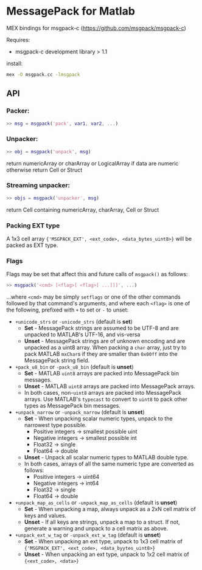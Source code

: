 # MessagePack for Matlab 

MEX bindings for msgpack-c (https://github.com/msgpack/msgpack-c)

Requires:
* msgpack-c development library > 1.1

install: 

```bash
mex -O msgpack.cc -lmsgpack
```

## API

### Packer:

```matlab
>> msg = msgpack('pack', var1, var2, ...)
```

### Unpacker:

```matlab
>> obj = msgpack('unpack', msg) 
```

return numericArray or charArray or LogicalArray if data are numeric otherwise return Cell or Struct
  
### Streaming unpacker:

```matlab
>> objs = msgpack('unpacker', msg)
```

return Cell containing numericArray, charArray, Cell or Struct

### Packing EXT type
A 1x3 cell array `{'MSGPACK_EXT', <ext_code>, <data_bytes_uint8>}` will be packed as EXT type.

### Flags

Flags may be set that affect this and future calls of `msgpack()` as follows:

```matlab
>> msgpack('<cmd> [<flag>[ <flag>[ ...]]]', ...)
```

...where `<cmd>` may be simply `setflags` or one of the other commands followed
by that command's arguments, and where each `<flag>` is one of the following,
prefixed with `+` to set or `-` to unset:

* `+unicode_strs` or `-unicode_strs` (default is **set**)
  * **Set** - MessagePack strings are assumed to be UTF-8 and are unpacked to MATLAB's UTF-16, 
              and vis-versa
  * **Unset** - MessagePack strings are of unknown encoding and are unpacked as a uint8 array.
                When packing a `char` array, just try to pack MATLAB `mxChar`s if they are 
                smaller than `0x00ff` into the MessagePack string field.
* `+pack_u8_bin` or `-pack_u8_bin` (default is **unset**)
  * **Set** - MATLAB `uint8` arrays are packed into MessagePack bin messages.
  * **Unset** - MATLAB `uint8` arrays are packed into MessagePack arrays.
  * In both cases, non-`uint8` arrays are packed into MessagePack arrays.
    Use MATLAB's `typecast` to convert to `uint8` to pack other types as
    MessagePack bin messages.
* `+unpack_narrow` or `-unpack_narrow` (default is **unset**)
  * **Set** - When unpacking scalar numeric types, unpack to the narrowest type possible.
    * Positive integers -> smallest possible uint
    * Negative integers -> smallest possible int
    * Float32 -> single
    * Float64 -> double
  * **Unset** - Unpack all scalar numeric types to MATLAB double type.
  * In both cases, arrays of all the same numeric type are converted as follows:
    * Positive integers -> uint64
    * Negative integers -> int64
    * Float32 -> single
    * Float64 -> double
* `+unpack_map_as_cells` or `-unpack_map_as_cells` (default is **unset**)
  * **Set** - When unpacking a map, always unpack as a 2xN cell matrix of keys and values.
  * **Unset** - If all keys are strings, unpack a map to a struct. If not, generate a
                warning and unpack to a cell matrix as above.
* `+unpack_ext_w_tag` or `-unpack_ext_w_tag` (default is **unset**)
  * **Set** - When unpacking an ext type, unpack to 1x3 cell matrix of `{'MSGPACK_EXT', <ext_code>, <data_byytes_uint8>}`
  * **Unset** - When unpacking an ext type, unpack to 1x2 cell matrix of `{<ext_code>, <data>}`